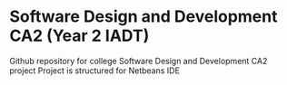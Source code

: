 # Software Design and Development CA2 (Year 2 IADT)
Github repository for college Software Design and Development CA2 project
Project is structured for Netbeans IDE
